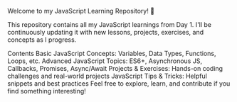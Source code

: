 Welcome to my JavaScript Learning Repository! 🚀

This repository contains all my JavaScript learnings from Day 1. I'll be continuously updating it with new lessons, projects, exercises, and concepts as I progress.

Contents
Basic JavaScript Concepts: Variables, Data Types, Functions, Loops, etc.
Advanced JavaScript Topics: ES6+, Asynchronous JS, Callbacks, Promises, Async/Await
Projects & Exercises: Hands-on coding challenges and real-world projects
JavaScript Tips & Tricks: Helpful snippets and best practices
Feel free to explore, learn, and contribute if you find something interesting!
